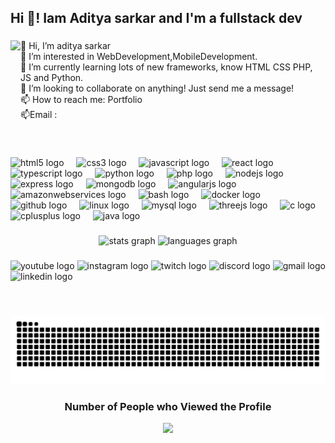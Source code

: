 <h2 align="left">Hi 👋!  Iam Aditya sarkar and I'm a fullstack dev</h2>

###

<a><img   align="left" height="170" src="https://cdn.discordapp.com/avatars/935849927832109176/02f669ffe1ec29f6e34a512d9e42ec5d.png"  /></a>

###

<p align="left">👋 Hi, I’m aditya sarkar<br>👀 I’m interested in WebDevelopment,MobileDevelopment.<br>🌱 I’m currently learning lots of new frameworks, know HTML CSS PHP, JS and Python.<br>💞️ I’m looking to collaborate on anything! Just send me a message!<br>📫 How to reach me:<a> Portfolio</a><br>
📫Email : 
</p>
<br>

###

<div align="left">
  <a><img   src="https://cdn.jsdelivr.net/gh/devicons/devicon/icons/html5/html5-original.svg" height="30" alt="html5 logo"  /></a>
  <img   width="12" />
  <a><img   src="https://cdn.jsdelivr.net/gh/devicons/devicon/icons/css3/css3-original.svg" height="30" alt="css3 logo"  /></a>
  <img   width="12" />
  <a><img   src="https://cdn.jsdelivr.net/gh/devicons/devicon/icons/javascript/javascript-original.svg" height="30" alt="javascript logo"  /></a>
  <img   width="12" />
  <a><img   src="https://cdn.jsdelivr.net/gh/devicons/devicon/icons/react/react-original.svg" height="30" alt="react logo"  /></a>
  <img   width="12" />
  <a><img   src="https://cdn.jsdelivr.net/gh/devicons/devicon/icons/typescript/typescript-original.svg" height="30" alt="typescript logo"  /></a>
  <img   width="12" />
  <a><img   src="https://cdn.jsdelivr.net/gh/devicons/devicon/icons/python/python-original.svg" height="30" alt="python logo"  /></a>
  <img   width="12" />
  <a><img   src="https://cdn.jsdelivr.net/gh/devicons/devicon/icons/php/php-original.svg" height="30" alt="php logo"  /></a>
  <img   width="12" />
  <a><img   src="https://cdn.simpleicons.org/nodedotjs/339933" height="30" alt="nodejs logo"  /></a>
  <img   width="12" />
  <a><img   src="https://skillicons.dev/icons?i=express" height="30" alt="express logo"  /></a>
  <img   width="12" />
  <a><img   src="https://cdn.simpleicons.org/mongodb/47A248" height="30" alt="mongodb logo"  /></a>
  <img   width="12" />
  <a><img   src="https://cdn.simpleicons.org/angular/DD0031" height="30" alt="angularjs logo"  /></a>
  <img   width="12" />
  <a><img   src="https://cdn.simpleicons.org/amazonwebservices/FF9900" height="30" alt="amazonwebservices logo"  /></a>
  <img   width="12" />
  <a><img   src="https://cdn.simpleicons.org/gnubash/4EAA25" height="30" alt="bash logo"  /></a>
  <img   width="12" />
  <a><img   src="https://cdn.simpleicons.org/docker/2496ED" height="30" alt="docker logo"  /></a>
  <img   width="12" />
  <a><img   src="https://skillicons.dev/icons?i=github" height="30" alt="github logo"  /></a>
  <img   width="12" />
  <a><img   src="https://cdn.jsdelivr.net/gh/devicons/devicon/icons/linux/linux-original.svg" height="30" alt="linux logo"  /></a>
  <img   width="12" />
  <a><img   src="https://cdn.jsdelivr.net/gh/devicons/devicon/icons/mysql/mysql-original.svg" height="30" alt="mysql logo"  /></a>
  <img   width="12" />
  <a><img   src="https://skillicons.dev/icons?i=threejs" height="30" alt="threejs logo"  /></a>
  <img   width="12" />
  <a><img   src="https://cdn.simpleicons.org/c/A8B9CC" height="30" alt="c logo"  /></a>
  <img   width="12" />
  <a><img   src="https://cdn.jsdelivr.net/gh/devicons/devicon/icons/cplusplus/cplusplus-original.svg" height="30" alt="cplusplus logo"  /></a>
  <img   width="12" />
  <a><img   src="https://cdn.jsdelivr.net/gh/devicons/devicon/icons/java/java-original.svg" height="30" alt="java logo"  /></a>
</div>

###

<div align="center">
  <a><img   src="https://github-readme-stats.vercel.app/api?username=Meghraj-parashar&hide_title=false&hide_rank=true&show_icons=true&include_all_commits=true&count_private=true&disable_animations=false&theme=dracula&locale=en&hide_border=true" height="150" alt="stats graph"  /></a>
  <a><img   src="https://github-readme-stats.vercel.app/api/top-langs?username=Meghraj-parashar&locale=en&hide_title=false&layout=compact&card_width=320&langs_count=5&theme=dracula&hide_border=false" height="150" alt="languages graph"  /></a>
</div>

###

<div align="left">
  <a><img   src="https://img.shields.io/static/v1?message=Youtube&logo=youtube&label=&color=FF0000&logoColor=white&labelColor=&style=for-the-badge" height="35" alt="youtube logo"  /></a>
  <a><img   src="https://img.shields.io/static/v1?message=Instagram&logo=instagram&label=&color=E4405F&logoColor=white&labelColor=&style=for-the-badge" height="35" alt="instagram logo"  /></a>
  <a><img   src="https://img.shields.io/static/v1?message=Twitch&logo=twitch&label=&color=9146FF&logoColor=white&labelColor=&style=for-the-badge" height="35" alt="twitch logo"  /></a>
  <a><img   src="https://img.shields.io/static/v1?message=Discord&logo=discord&label=&color=7289DA&logoColor=white&labelColor=&style=for-the-badge" height="35" alt="discord logo"  /></a>
  <a><img   src="https://img.shields.io/static/v1?message=Gmail&logo=gmail&label=&color=D14836&logoColor=white&labelColor=&style=for-the-badge" height="35" alt="gmail logo"  /></a>
  <a><img   src="https://img.shields.io/static/v1?message=LinkedIn&logo=linkedin&label=&color=0077B5&logoColor=white&labelColor=&style=for-the-badge" height="35" alt="linkedin logo"  /></a>
</div>

###

<br clear="both">

<a><img   src="https://raw.githubusercontent.com/Meghraj-parashar/Meghraj-parashar/output/snake.svg" alt="Snake animation" /></a>

###
<div align="center">
<h3>Number of People who Viewed the Profile</h3>

  <a><img   src="https://profile-counter.glitch.me/Meghraj-parashar/count.svg?"  /></a>
</div>

###
